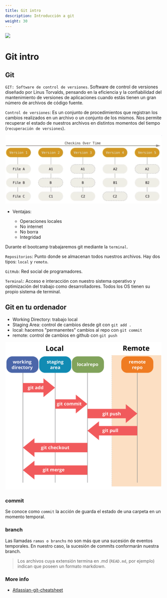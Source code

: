 ```yaml
---
title: Git intro
description: Introducción a git
weight: 30
---
```

![](https://api.brandy.run/core/core-logo-wide)

# Git intro

## Git

`GIT: Software de control de versiones`. Software de control de versiones diseñado por Linus Torvalds, pensando en la eficiencia y la confiabilidad del mantenimiento de versiones de aplicaciones cuando estás tienen un gran número de archivos de código fuente.

`Control de versiones`: Es un conjunto de procedimientos que registran los cambios realizados en un archivo o un conjunto de los mismos. Nos permite recuperar el estado de nuestros archivos en distintos momentos del tiempo (`recuperación de versiones`).

![git](./img/git.png)

- Ventajas:

  - Operaciones locales
  - No internet
  - No borra
  - Integridad

Durante el bootcamp trabajaremos git mediante la `terminal`.

`Repositorios`: Punto donde se almacenan todos nuestros archivos. Hay dos tipos: `local` y `remoto`.

`GitHub`: Red social de programadores.

`Terminal`: Acceso e interacción con nuestro sistema operativo y optimización del trabajo como desarrolladores. Todos los OS tienen su propio sistema de terminal.

## Git en tu ordenador

- Working Directory: trabajo local
- Staging Area: control de cambios desde git con `git add .`
- local: hacemos "permanentes" cambios al repo con `git commit`
- remote: control de cambios en github con  `git push`

![gitWorkFlow](./img/gitWorkFlow.png)

### commit

Se conoce como `commit` la acción de guarda el estado de una carpeta en un momento temporal.

### branch

Las llamadas `ramas o branchs` no son más que una sucesión de eventos temporales. En nuestro caso, la sucesión de commits conformarán nuestra branch.

> Los archivos cuya extensión termina en .md (`READ.md`, por ejemplo) indican que poseen un formato markdown.

### More info

- [Atlassian-git-cheatsheet](https://www.atlassian.com/git/tutorials/atlassian-git-cheatsheet)
